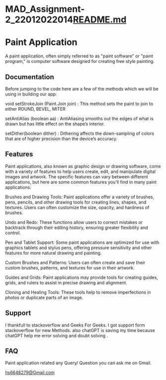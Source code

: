 # MAD_Assignment-2_22012022014[README.md](https://github.com/harshsshah2001/MAD_Assignment-2_22012022014/files/13121443/README.md)

# Paint Application

A paint application, often simply referred to as "paint software" or "paint program," is computer software designed for creating free style painting.
## Documentation

Before jumping to the code here are a few of the methods which we will be using in building our app:

void setStrokeJoin (Paint.Join join) : This method sets the paint to join to either ROUND, BEVEL, MITER

setAntiAlias (boolean aa) : AntiAliasing smooths out the edges of what is drawn but has little effect on the shape’s interior.

setDither(boolean dither) : Dithering affects the down-sampling of colors that are of higher precision than the device’s accuracy.




## Features

Paint applications, also known as graphic design or drawing software, come with a variety of features to help users create, edit, and manipulate digital images and artwork. The specific features can vary between different applications, but here are some common features you'll find in many paint applications:

Brushes and Drawing Tools: Paint applications offer a variety of brushes, pens, pencils, and other drawing tools for creating lines, shapes, and textures. Users can often customize the size, opacity, and hardness of brushes.

Undo and Redo: These functions allow users to correct mistakes or backtrack through their editing history, ensuring greater flexibility and control.

Pen and Tablet Support: Some paint applications are optimized for use with graphics tablets and stylus pens, offering pressure sensitivity and other features for more natural drawing and painting.

Custom Brushes and Patterns: Users can often create and save their custom brushes, patterns, and textures for use in their artwork.

Guides and Grids: Paint applications may provide tools for creating guides, grids, and rulers to assist in precise drawing and alignment.

Cloning and Healing Tools: These tools help to remove imperfections in photos or duplicate parts of an image.


## Support

I thankfull to stackoverflow and Geeks For Geeks. I got support form stackoverflow for new Methods.
also chatGPT is saving my time because chatGPT help me error solving and doubt solving .


## FAQ

Paint application related any Query/ Question you can ask me on Gmail.

hs6648279@Gmail.com






